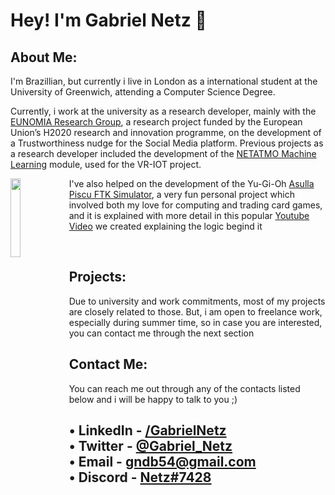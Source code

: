 # Hey! I'm Gabriel Netz 🙂


## About Me:

I'm Brazillian, but currently i live in London as a international student at the University of Greenwich, attending a Computer Science Degree.

Currently, i work at the university as a research developer, mainly with the [EUNOMIA Research Group](https://www.eunomia.social/ "EUNOMIA"), a research project funded by the European Union’s H2020 research and innovation programme, on the development of a Trustworthiness nudge for the Social Media platform. Previous projects as a research developer included the development of the [NETATMO Machine Learning](https://github.com/gabrielnetz/NetAtmoMachineLearning "NETATMO") module, used for the VR-IOT project. 

<img align="left" width="18%" src="https://i.ytimg.com/vi/fNiyaKrNPF8/hqdefault.jpg?sqp=-oaymwEcCPYBEIoBSFXyq4qpAw4IARUAAIhCGAFwAcABBg==&rs=AOn4CLA6q_FvAe94TEZQz5lXHZXNgXbMeg">

I've also helped on the development of the Yu-Gi-Oh [Asulla Piscu FTK Simulator](https://replit.com/@MarcusPatel/FTKMath#README.md "FTK"), a very fun personal project which involved both my love for computing and trading card games, and it is explained with more detail in this popular [Youtube Video](https://www.youtube.com/watch?v=fNiyaKrNPF8&t=66s "FTK") we created explaining the logic begind it

<br>


## Projects:

Due to university and work commitments, most of my projects are closely related to those. But, i am open to freelance work, especially during summer time, so in case you are interested, you can contact me through the next section

## Contact Me:
You can reach me out through any of the contacts listed below and i will be happy to talk to you ;)
    
• LinkedIn - [/GabrielNetz](https://www.linkedin.com/in/gabriel-netz-benakouche/)   
• Twitter - [@Gabriel_Netz](https://twitter.com/Gabriel_Netz)   
• Email - [gndb54@gmail.com](mailto:gndb54@gmail.com)   
• Discord - [Netz#7428]()
---
